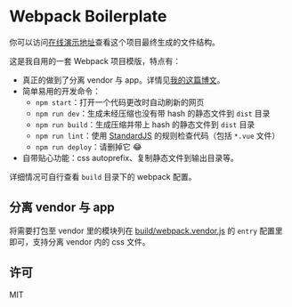 # Webpack Boilerplate

你可以访问[在线演示地址](https://lmk123.github.io/webpack-boilerplate)查看这个项目最终生成的文件结构。

这是我自用的一套 Webpack 项目模版，特点有：

 - 真正的做到了分离 vendor 与 app。详情见[我的这篇博文](https://github.com/lmk123/blog/issues/47)。
 - 简单易用的开发命令：
   - `npm start`：打开一个代码更改时自动刷新的网页
   - `npm run dev`：生成未经压缩也没有带 hash 的静态文件到 `dist` 目录
   - `npm run build`：生成压缩并带上 hash 的静态文件到 `dist` 目录
   - `npm run lint`：使用 [StandardJS](http://standardjs.com/) 的规则检查代码（包括 `*.vue` 文件）
   - `npm run deploy`：请删掉它 :joy:
 - 自带贴心功能：css autoprefix、复制静态文件到输出目录等。

详细情况可自行查看 `build` 目录下的 webpack 配置。

## 分离 vendor 与 app

将需要打包至 vendor 里的模块列在 [build/webpack.vendor.js](/build/webpack.vendor.js#L10) 的 `entry` 配置里即可，支持分离 vendor 内的 css 文件。

## 许可

MIT
